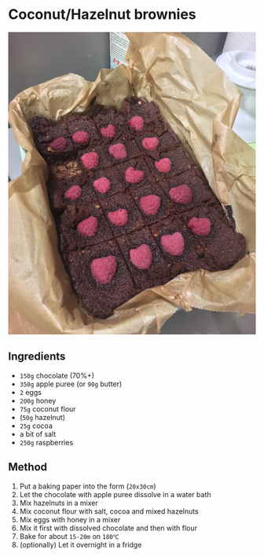 # Coconut/Hazelnut brownies

![My version this recipe](/assets/coconut-hazelnut-brownies.png)

## Ingredients

- `150g` chocolate (70%+)
- `350g` apple puree (or `90g` butter)
- `2` eggs
- `200g` honey
- `75g` coconut flour
- (`50g` hazelnut)
- `25g` cocoa
- a bit of salt
- `250g` raspberries

## Method

1. Put a baking paper into the form (`20x30cm`)
2. Let the chocolate with apple puree dissolve in a water bath
3. Mix hazelnuts in a mixer
4. Mix coconut flour with salt, cocoa and mixed hazelnuts
5. Mix eggs with honey in a mixer
6. Mix it first with dissolved chocolate and then with flour
7. Bake for about `15-20m` on `180℃`
8. (optionally) Let it overnight in a fridge
